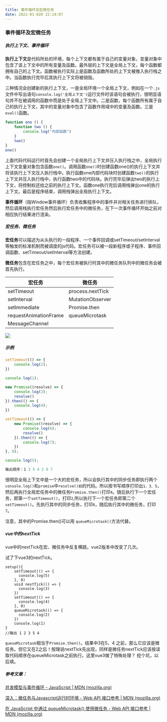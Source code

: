 ```yaml
---
title: 事件循环及宏微任务
date: 2022-01-020 22:14:07
---
```




### 事件循环及宏微任务

##### 执行上下文、事件循环

**执行上下文**是代码所处的环境，每个上下文都有属于自己的变量对象，变量对象中包含了该上下文中的所有变量及函数。最外层的上下文是全局上下文，每个函数都拥有自己的上下文。函数被执行实际上是函数及函数所处的上下文被推入执行栈之中。当函数执行完毕后其执行上下文将被销毁。

三种情况会创建新的执行上下文，一是全局环境一个全局上下文，例如在一个`.js`文件中写出语句`console.log('全局上下文')`运行文件时该语句会被执行，很明显语句并不在被调用的函数中而是处于全局上下文中。二是函数，每个函数所有属于自己的执行上下文，其中的变量对象中包含了函数作用域中的变量及函数。三是`eval()`函数。

```js
function one () {
    function two () {
        console.log("内部函数")
    }
    two()
}
one()
```

上面代码代码运行时首先会创建一个全局执行上下文并压入执行栈之中，全局执行上下文变量对象包含函数`one()`。调用函数`one()`时创建函数one()的执行上下文并将该执行上下文压入执行栈中。执行函数one内部代码块时创建函数`two()`的执行上下文并压入执行栈中，执行函数two中的代码块。执行完毕后弹出two的执行上下文，将控制权还给之前的执行上下文。函数one执行完后调用栈弹出one的执行上下文。最后是程序结束，调用栈弹出全局执行上下文。

**事件循环**（指Window事件循环）负责收集程序中的事件并对相关任务进行排队，然后调用栈执行宏任务然后执行宏任务中的微任务，在下一次事件循环开始之前对相应执行结果进行渲染。

##### 宏任务、微任务

**宏任务**可以描述为从头执行的一段程序、一个事件回调或setTimeout/setInterval等触发的标准机制而被调度的js代码。宏任务可以被一段新程序或子程序、事件回调函数、setTimeout/setInterval等方法创建。

**微任务**包含在宏任务之中，每个宏任务被执行时其中的微任务队列中的微任务会被首先执行。

| **宏任务**            | 微任务           |
| --------------------- | ---------------- |
| setTimeout            | process.nextTick |
| setInterval           | MutationObserver |
| setImmediate          | Promise.then     |
| requestAnimationFrame | queueMicrotask   |
| MessageChannel        |                  |

![](https://cdn.jsdelivr.net/gh/jamond-x/basic-knowdge-review/%E5%89%8D%E7%AB%AF/img/%E4%BA%8B%E4%BB%B6%E5%BE%AA%E7%8E%AF.png)

##### 示例

```js
setTimeout(() => {
    console.log(2);
})

console.log(1);

new Promise((resolve) => {
    console.log(3);
    resolve()
}).then(() => {
    console.log(4);
})

setTimeout(() => {
    new Promise((resolve) => {
        console.log(6);
        resolve()
    }).then(() => {
        console.log(7);
    })
}, 0);

console.log(5);

输出顺序：1 3 5 4 2 6 7
```

很明显全局上下文中是一个大的宏任务，所以会执行其中的同步任务即执行两个`console.log()`和`promise`中`resolve()前`的代码。所以按书写顺序打印出`1、3、5`，然后再执行全局宏任务中的微任务`Promise.then()`打印`4`。随后执行下一个宏任务，即第一个`setTimeout()`，打印`2`,所以执行下一个宏任务即第二个`setTimeout()`。先执行其中的同步任务，打印`6`，随后执行其中的微任务，打印`7`。

注意，其中的Promise.then()可以用 `queueMicrotask()`方法代替。

##### vue中的nextTick

vue中的nextTick在宏、微任务中反复横跳，vue2版本中改变了几次。

试了下vue3的nextTick。

```vue
setup(){
    setTimeout(() => {
      console.log(5)
    }, 0)
    void nextTick(() => {
      console.log(3)
    })
    setTimeout(() => {
      console.log(4)
    }, 0)
    queueMicrotask(() => {
      console.log(2)
    })
    console.log(1)
}
//输出 1 2 3 5 4
```

`queueMicrotask`相当于`Promise.then()`。结果中3在5、4 之前，那么它应该是微任务。但它又在2之后！按理说nextTick先出现，同样是微任务nextTick应该按读取代码顺序在queueMicrotask之前执行。这里vue3做了特殊处理？ 挖个坑，以后填。

##### 参考文章：

[并发模型与事件循环 - JavaScript | MDN (mozilla.org)](https://developer.mozilla.org/zh-CN/docs/Web/JavaScript/EventLoop)

[深入：微任务与Javascript运行时环境 - Web API 接口参考 | MDN (mozilla.org)](https://developer.mozilla.org/zh-CN/docs/Web/API/HTML_DOM_API/Microtask_guide/In_depth)

[在 JavaScript 中通过 queueMicrotask() 使用微任务 - Web API 接口参考 | MDN (mozilla.org)](https://developer.mozilla.org/zh-CN/docs/Web/API/HTML_DOM_API/Microtask_guide)

